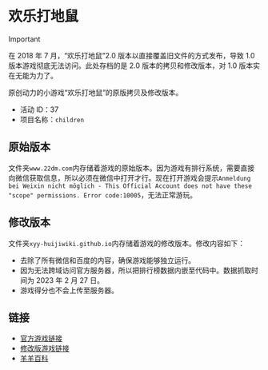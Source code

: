 # 欢乐打地鼠

> [!IMPORTANT]
>
> 在 2018 年 7 月，“欢乐打地鼠”2.0 版本以直接覆盖旧文件的方式发布，导致 1.0 版本游戏彻底无法访问。此处存档的是 2.0 版本的拷贝和修改版本，对 1.0 版本实在无能为力了。

原创动力的小游戏“欢乐打地鼠”的原版拷贝及修改版本。

- 活动 ID：37
- 项目名称：`children`

## 原始版本

文件夹`www.22dm.com`内存储着游戏的原始版本。因为游戏有排行系统，需要直接向微信获取信息，所以必须在微信中打开才行。现在打开游戏会提示`Anmeldung bei Weixin nicht möglich - This Official Account does not have these "scope" permissions. Error code:10005`，无法正常游玩。

## 修改版本

文件夹`xyy-huijiwiki.github.io`内存储着游戏的修改版本。修改内容如下：

- 去除了所有微信和百度的内容，确保游戏能够独立运行。
- 因为无法跨域访问官方服务器，所以把排行榜数据内嵌至代码中。数据抓取时间为 2023 年 2 月 27 日。
- 游戏得分也不会上传至服务器。

## 链接

- [官方游戏链接](http://www.22dm.com/act/h5/children)
- [修改版游戏链接](https://xyy-huijiwiki.github.io/22dm-act/xyy-huijiwiki.github.io/act/h5/children/index.html)
- [羊羊百科](https://xyy.huijiwiki.com/wiki/欢乐打地鼠)
